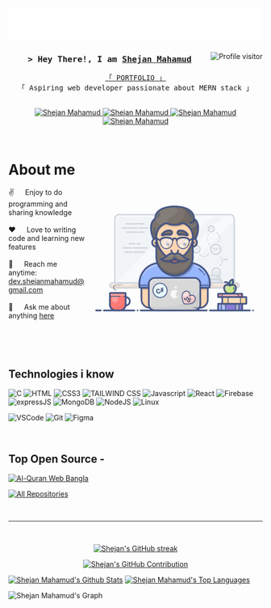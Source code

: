 <h1 align="center">
  <img src="./name.svg" alt="Shejan Mahamud" />
</h1>

<a href="https://komarev.com/ghpvc/?username=ShejanMahamud">
  <img align="right" src="https://komarev.com/ghpvc/?username=ShejanMahamud&label=Visitors&color=0e75b6&style=flat" alt="Profile visitor" />
</a>

<!-- Intro  -->
<h3 align="center">
        <samp>&gt; Hey There!, I am
                <b><a target="_blank" href="https://shejanmahamud.netlify.app">Shejan Mahamud</a></b>
        </samp>
</h3>

<p align="center"> 
  <samp>
    <a href="https://shejanmahamud.netlify.app">「 PORTFOLIO 」</a>
<!--       https://g.co/kgs/Dnh2mD -->
    <br>
    「 Aspiring web developer passionate about MERN stack</b> 」
    <br>
    <br>
  </samp>
</p>

<p align="center">
 <a href="https://shejanmahamud.medium.com/" target="blank">
  <img src="https://img.shields.io/badge/BLOGS-DC143C?style=for-the-badge&logo=medium&logoColor=white" alt="Shejan Mahamud" />
 </a>
 <a href="https://linkedin.com/in/md-shejanmahamud" target="_blank">
  <img src="https://img.shields.io/badge/LinkedIn-0077B5?style=for-the-badge&logo=linkedin&logoColor=white" alt="Shejan Mahamud"/>
 </a>
 <a href="https://twitter.com/_ShejanMahamud_" target="_blank">
  <img src="https://img.shields.io/badge/Twitter-1DA1F2?style=for-the-badge&logo=twitter&logoColor=white" alt="Shejan Mahamud" />
 </a>
 <a href="https://stackoverflow.com/users/22041725/shejan-mahamud" target="_blank">
  <img src="https://img.shields.io/badge/STACKOVERFLOW-f48024?style=for-the-badge&logo=stackoverflow&logoColor=white" alt="Shejan Mahamud" />
 </a> 
</p>
<br />

<!-- About Section -->

# About me

<p>
 <img align="right" width="350" src="/assets/programmer.gif" alt="Programming.gif" />
  
 ✌️ &emsp; Enjoy to do programming and sharing knowledge <br/><br/>
 ❤️ &emsp; Love to writing code and learning new features<br/><br/>
 📧 &emsp; Reach me anytime: dev.shejanmahamud@gmail.com<br/><br/>
 💬 &emsp; Ask me about anything [here](https://github.com/ShejanMahamud/ShejanMahamud/issues)

</p>

<br/>
<br/>
<br/>

## Technologies i know

![C](https://img.shields.io/badge/C-A8B9CC?style=for-the-badge&logo=c&logoColor=white)
![HTML](https://img.shields.io/badge/HTML5-E34F26?style=for-the-badge&logo=html5&logoColor=white)
![CSS3](https://img.shields.io/badge/CSS3-1572B6?style=for-the-badge&logo=css3&logoColor=white)
![TAILWIND CSS](https://img.shields.io/badge/TAILWINDCSS-37B6F1?style=for-the-badge&logo=tailwindcss&logoColor=white)
![Javascript](https://img.shields.io/badge/Javascript-F0DB4F?style=for-the-badge&labelColor=black&logo=javascript&logoColor=F0DB4F)
![React](https://img.shields.io/badge/REACT-37B6F1?style=for-the-badge&logo=react&logoColor=white)
![Firebase](https://img.shields.io/badge/firebase-FFCA28?style=for-the-badge&logo=firebase&logoColor=white)
![expressJS](https://img.shields.io/badge/EXPRESS-3C873A?style=for-the-badge&logo=express&logoColor=white)
![MongoDB](https://img.shields.io/badge/MONGODB-4DB33D?style=for-the-badge&logo=mongodb&logoColor=white)
![NodeJS](https://img.shields.io/badge/NODEJS-3C873A?style=for-the-badge&logo=nodedotjs&logoColor=white)
![Linux](https://img.shields.io/badge/LINUX-E95420?style=for-the-badge&logo=linux&logoColor=white)
<!-- ![Python](https://img.shields.io/badge/python-3776AB?style=for-the-badge&logo=python&logoColor=white) -->
![VSCode](https://img.shields.io/badge/Visual_Studio-0078d7?style=for-the-badge&logo=visual%20studio&logoColor=white)
![Git](https://img.shields.io/badge/Git-F05032?style=for-the-badge&logo=git&logoColor=white)
![Figma](https://img.shields.io/badge/FIGMA-FD3D39?style=for-the-badge&logo=figma&logoColor=white)

<br/>

## Top Open Source -

[![Al-Quran Web Bangla](https://github-readme-stats.vercel.app/api/pin/?username=ShejanMahamud&repo=AL-Quran-Web&border_color=7F3FBF&bg_color=0D1117&title_color=C9D1D9&text_color=8B949E&icon_color=7F3FBF)](https://github.com/ShejanMahamud/AL-Quran-Web)

<p align="left">
  <a href="https://github.com/ShejanMahamud?tab=repositories" target="_blank"><img alt="All Repositories" title="All Repositories" src="https://img.shields.io/badge/-All%20Repos-2962FF?style=for-the-badge&logo=koding&logoColor=white"/></a>
</p>

<br/>
<hr/>
<br/>

<p align="center">
  <a href="https://github.com/ShejanMahamud">
    <img src="https://github-readme-streak-stats.herokuapp.com/?user=ShejanMahamud&theme=radical&border=7F3FBF&background=0D1117" alt="Shejan's GitHub streak"/>
  </a>
</p>

<p align="center">
  <a href="https://github.com/ShejanMahamud">
    <img src="https://github-profile-summary-cards.vercel.app/api/cards/profile-details?username=ShejanMahamud&theme=radical" alt="Shejan's GitHub Contribution"/>
  </a>
</p>

<a> 
    <a href="https://github.com/ShejanMahamud"><img alt="Shejan Mahamud's Github Stats" src="https://denvercoder1-github-readme-stats.vercel.app/api?username=ShejanMahamud&show_icons=true&count_private=true&theme=react&border_color=7F3FBF&bg_color=0D1117&title_color=F85D7F&icon_color=F8D866" height="192px" width="49.5%"/></a>
  <a href="https://github.com/ShejanMahamud"><img alt="Shejan Mahamud's Top Languages" src="https://denvercoder1-github-readme-stats.vercel.app/api/top-langs/?username=ShejanMahamud&langs_count=8&layout=compact&theme=react&border_color=7F3FBF&bg_color=0D1117&title_color=F85D7F&icon_color=F8D866" height="192px" width="49.5%"/></a>
  <br/>
</a>

![Shejan Mahamud's Graph](https://github-readme-activity-graph.vercel.app/graph?username=ShejanMahamud&custom_title=Shejan%20Mahamud's%20GitHub%20Activity%20Graph&bg_color=0D1117&color=7F3FBF&line=7F3FBF&point=7F3FBF&area_color=FFFFFF&title_color=FFFFFF&area=true)
